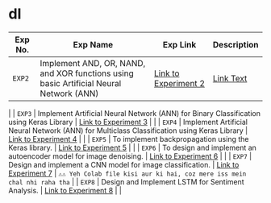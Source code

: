 # dl

| Exp No. | Exp Name | Exp Link | Description |
|---------|----------|----------|-------------|
| `EXP2`  | Implement AND, OR, NAND, and XOR functions using basic Artificial Neural Network (ANN) | [Link to Experiment 2](https://colab.research.google.com/drive/1DiqLg-D_xKduWRqg0UdoROlLVv1phDLK?usp=sharing) | <a href="https://colab.research.google.com/drive/1DiqLg-D_xKduWRqg0UdoROlLVv1phDLK?usp=sharing" target="_blank">Link Text</a>
 |
| `EXP3`  | Implement Artificial Neural Network (ANN) for Binary Classification using Keras Library | [Link to Experiment 3](https://colab.research.google.com/drive/1FadvWDZ7V3_DuTN8WkbKm79Ssq-mzsLP?usp=sharing) |  |
| `EXP4`  |  Implement Artificial Neural Network (ANN) for Multiclass Classification using Keras Library | [Link to Experiment 4](https://colab.research.google.com/drive/19jZAZD0Yq2H2EyOaC4wi_qBQe_PqjoGz?usp=sharing) |  |
| `EXP5`  | To implement backpropagation using the Keras library. | [Link to Experiment 5](https://colab.research.google.com/drive/1VKP9PTXZAWojoVqsXG94aULVQtBZkEPb?usp=sharing) |  |
| `EXP6`  | To design and implement an autoencoder model for image denoising. | [Link to Experiment 6](https://colab.research.google.com/drive/1aVVKMZ29Vmt3sJ7LuPycwITzSXHxckIU?usp=sharing) |  |
| `EXP7`  | Design and implement a CNN model for image classification. | [Link to Experiment 7](https://colab.research.google.com/drive/1BrXbG8g6bKMyA3-miWXibSMIou8nPl60?usp=sharing) | ```⚠️⚠️ Yeh Colab file kisi aur ki hai, coz mere iss mein chal nhi raha tha```  |
| `EXP8`  | Design and Implement LSTM for Sentiment Analysis. | [Link to Experiment 8](https://colab.research.google.com/drive/18BKUaLfSoaF0eVYchEDm7WheMZPyHbQd?usp=sharing) |  |
